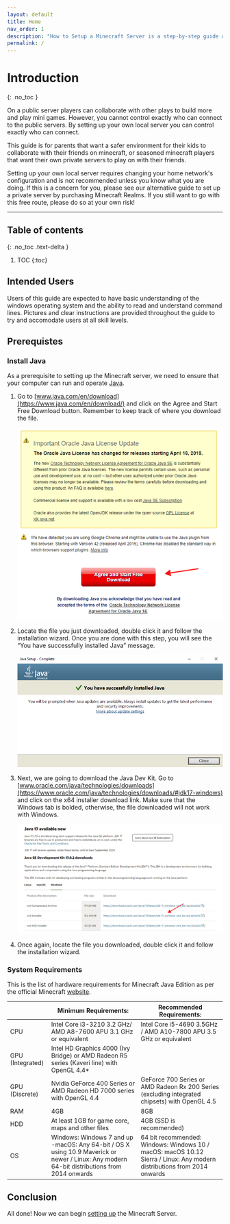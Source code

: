 ```yaml
---
layout: default
title: Home
nav_order: 1
description: "How to Setup a Minecraft Server is a step-by-step guide on how to run and operate a Minecraft Java Edition Server."
permalink: /
---
```


# Introduction
{: .no_toc }

On a public server players can collaborate with other plays to build more and play mini games. However, you cannot control exactly who can connect to the public servers. By setting up your own local server you can control exactly who can connect.

This guide is for parents that want a safer environment for their kids to collaborate with their friends on minecraft, or seasoned minecraft players that want their own private servers to play on with their friends.

Setting up your own local server requires changing your home network's configuration and is not recommended unless you know what you are doing. If this is a concern for you, please see our alternative guide to set up a private server by purchasing Minecraft Realms. If you still want to go with this free route, please do so at your own risk!

---

## Table of contents
{: .no_toc .text-delta }

1. TOC
{:toc}

## Intended Users

Users of this guide are expected to have basic understanding of the windows operating system and the ability to read and understand command lines. Pictures and clear instructions are provided throughout the guide to try and accomodate users at all skill levels.

## Prerequistes

### Install Java

As a prerequisite to setting up the Minecraft server, we need to ensure that your computer can run and operate [Java](https://www.java.com/en/). 

1. Go to [www.java.com/en/download](https://www.java.com/en/download/) and click on the Agree and Start Free Download button. Remember to keep track of where you download the file.

    ![Download Java](assets/images/index/Pre1.1.PNG)

2. Locate the file you just downloaded, double click it and follow the installation wizard. Once you are done with this step, you will see the “You have successfully installed Java” message.

    ![Succesful Java Install](assets/images/index/Pre1.2.PNG)

3. Next, we are going to download the Java Dev Kit. Go to [www.oracle.com/java/technologies/downloads](https://www.oracle.com/java/technologies/downloads/#jdk17-windows) and click on the x64 installer download link. Make sure that the Windows tab is bolded, otherwise, the file downloaded will not work with Windows.

    ![Download Java Devkit](assets/images/index/Pre1.3.png)

4. Once again, locate the file you downloaded, double click it and follow the installation wizard.

### System Requirements

This is the list of hardware requirements for Minecraft Java Edition as per the official Minecraft [website](https://www.minecraft.net/en-us/store/minecraft-java-edition).

|  | **Minimum Requirements:** | **Recommended Requirements:** |
| ------------ | ------------------ | ---------- |
|CPU|Intel Core i3-3210 3.2 GHz/ AMD A8-7600 APU 3.1 GHz or equivalent|Intel Core i5-4690 3.5GHz / AMD A10-7800 APU 3.5 GHz or equivalent|
|GPU (Integrated)|Intel HD Graphics 4000 (Ivy Bridge) or AMD Radeon R5 series (Kaveri line) with OpenGL 4.4*||
|GPU (Discrete)|Nvidia GeForce 400 Series or AMD Radeon HD 7000 series with OpenGL 4.4|GeForce 700 Series or AMD Radeon Rx 200 Series (excluding integrated chipsets) with OpenGL 4.5|
|RAM|4GB|8GB|
|HDD|At least 1GB for game core, maps and other files|4GB (SSD is recommended)|
|OS|Windows: Windows 7 and up -macOS: Any 64-bit / OS X using 10.9 Maverick or newer / Linux: Any modern 64-bit distributions from 2014 onwards|64 bit recommended: Windows: Windows 10 / macOS: macOS 10.12 Sierra / Linux: Any modern distributions from 2014 onwards|

## Conclusion

All done! Now we can begin [setting up](https://lbeique.github.io/How-To-Setup-a-Minecraft-Server/docs/Server%20Initialization/) the Minecraft Server.
